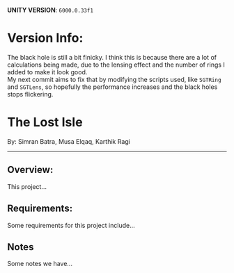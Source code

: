 **UNITY VERSION**: `6000.0.33f1`

# Version Info:
The black hole is still a bit finicky.  I think this is because there are a lot of calculations being made, due to the lensing effect and the number of rings I added to make it look good.   
My next commit aims to fix that by modifying the scripts used, like `SGTRing` and `SGTLens`, so hopefully the performance increases and the black holes stops flickering.

# The Lost Isle
By: Simran Batra, Musa Elqaq, Karthik Ragi

----
## Overview:
This project...

## Requirements:
Some requirements for this project include...

## Notes
Some notes we have...
